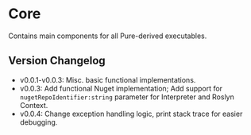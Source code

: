 ﻿# Core

Contains main components for all Pure-derived executables.

## Version Changelog

* v0.0.1-v0.0.3: Misc. basic functional implementations.
* v0.0.3: Add functional Nuget implementation; Add support for `nugetRepoIdentifier:string` parameter for Interpreter and Roslyn Context.
* v0.0.4: Change exception handling logic, print stack trace for easier debugging.